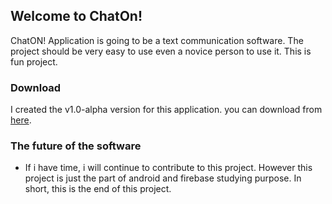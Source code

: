 ## Welcome to ChatOn!

ChatON! Application is going to be a text communication software. The project should be very easy to use even a novice person to use it. This is fun project.


### Download 

I created the v1.0-alpha version for this application. you can download from [here](https://github.com/DungltAPV/ChatOn/releases).

### The future of the software

- If i have time, i will continue to contribute to this project. However this project is just the part of android and firebase studying purpose. In short, this is the end of this project. 
